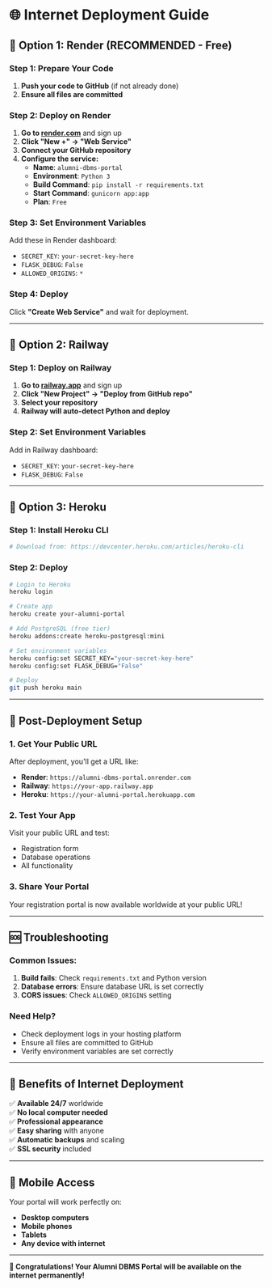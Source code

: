 # 🌐 Internet Deployment Guide

## 🚀 **Option 1: Render (RECOMMENDED - Free)**

### **Step 1: Prepare Your Code**
1. **Push your code to GitHub** (if not already done)
2. **Ensure all files are committed**

### **Step 2: Deploy on Render**
1. **Go to [render.com](https://render.com)** and sign up
2. **Click "New +" → "Web Service"**
3. **Connect your GitHub repository**
4. **Configure the service:**
   - **Name**: `alumni-dbms-portal`
   - **Environment**: `Python 3`
   - **Build Command**: `pip install -r requirements.txt`
   - **Start Command**: `gunicorn app:app`
   - **Plan**: `Free`

### **Step 3: Set Environment Variables**
Add these in Render dashboard:
- `SECRET_KEY`: `your-secret-key-here`
- `FLASK_DEBUG`: `False`
- `ALLOWED_ORIGINS`: `*`

### **Step 4: Deploy**
Click **"Create Web Service"** and wait for deployment.

---

## 🚀 **Option 2: Railway**

### **Step 1: Deploy on Railway**
1. **Go to [railway.app](https://railway.app)** and sign up
2. **Click "New Project" → "Deploy from GitHub repo"**
3. **Select your repository**
4. **Railway will auto-detect Python and deploy**

### **Step 2: Set Environment Variables**
Add in Railway dashboard:
- `SECRET_KEY`: `your-secret-key-here`
- `FLASK_DEBUG`: `False`

---

## 🚀 **Option 3: Heroku**

### **Step 1: Install Heroku CLI**
```bash
# Download from: https://devcenter.heroku.com/articles/heroku-cli
```

### **Step 2: Deploy**
```bash
# Login to Heroku
heroku login

# Create app
heroku create your-alumni-portal

# Add PostgreSQL (free tier)
heroku addons:create heroku-postgresql:mini

# Set environment variables
heroku config:set SECRET_KEY="your-secret-key-here"
heroku config:set FLASK_DEBUG="False"

# Deploy
git push heroku main
```

---

## 🔧 **Post-Deployment Setup**

### **1. Get Your Public URL**
After deployment, you'll get a URL like:
- **Render**: `https://alumni-dbms-portal.onrender.com`
- **Railway**: `https://your-app.railway.app`
- **Heroku**: `https://your-alumni-portal.herokuapp.com`

### **2. Test Your App**
Visit your public URL and test:
- Registration form
- Database operations
- All functionality

### **3. Share Your Portal**
Your registration portal is now available worldwide at your public URL!

---

## 🆘 **Troubleshooting**

### **Common Issues:**
1. **Build fails**: Check `requirements.txt` and Python version
2. **Database errors**: Ensure database URL is set correctly
3. **CORS issues**: Check `ALLOWED_ORIGINS` setting

### **Need Help?**
- Check deployment logs in your hosting platform
- Ensure all files are committed to GitHub
- Verify environment variables are set correctly

---

## 🌟 **Benefits of Internet Deployment**

✅ **Available 24/7** worldwide  
✅ **No local computer needed**  
✅ **Professional appearance**  
✅ **Easy sharing** with anyone  
✅ **Automatic backups** and scaling  
✅ **SSL security** included  

---

## 📱 **Mobile Access**
Your portal will work perfectly on:
- **Desktop computers**
- **Mobile phones**
- **Tablets**
- **Any device with internet**

---

**🎉 Congratulations! Your Alumni DBMS Portal will be available on the internet permanently!**
